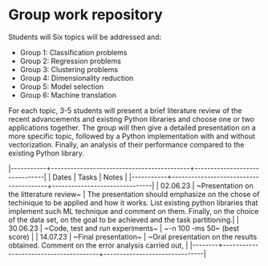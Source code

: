 # Group work repository

Students will Six topics will be addressed and: 
- Group 1: Classification problems
- Group 2: Regression problems
- Group 3: Clustering problems
- Group 4: Dimensionality reduction
- Group 5: Model selection
- Group 6: Machine translation 

For each topic, 3-5 students will present a brief literature review of the recent advancements and existing Python libraries and choose one or two applications together. The group will then give a detailed presentation on a more specific topic, followed by a Python implementation with and without vectorization. Finally, an analysis of their performance compared to the existing Python library. 

|-----------+-------------------------------------------+-------------------------------|
| Dates     | Tasks                                  | Notes                         |
|-----------+---------------------------------------+-------------------------------|
| 02.06.23  | ~Presentation on the litterature review~ | The presentation should emphasize on the chose of techinique to be applied and how it works. List existing python libraries that implement such ML technique and comment on them. Finally, on the choice of the data set, on the goal to be achieved and the task partitioning.|
| 30.06.23  | ~Code, test and run experiments~          | ~-n 100 -ms 50~ (best score)  |
| 14.07.23  | ~Final presentation~         | ~Oral presentation on the results obtained. Comment on the error analysis carried out,  |
|--------+---------------------------------------+-------------------------------|

